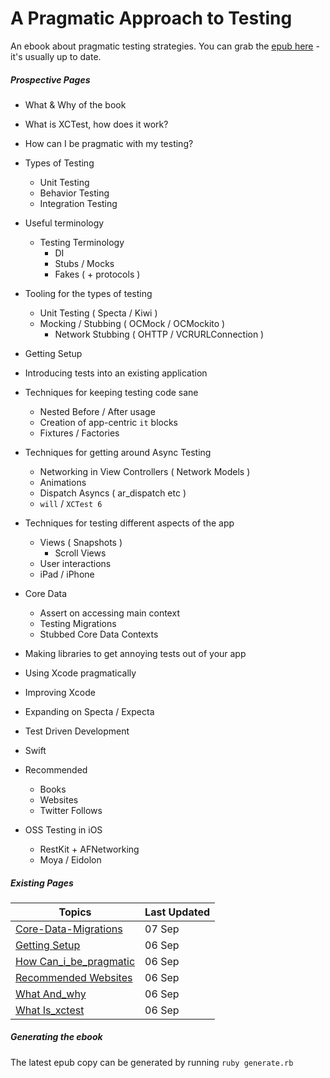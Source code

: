 A Pragmatic Approach to Testing
===============

An ebook about pragmatic testing strategies. You can grab the [epub here](https://github.com/orta/pragmatic-testing/blob/master/pragmatic_testing.epub?raw=true) - it's usually up to date.

##### Prospective Pages

* What & Why of the book
* What is XCTest, how does it work?
* How can I be pragmatic with my testing?

* Types of Testing
  * Unit Testing
  * Behavior Testing
  * Integration Testing

* Useful terminology
  * Testing Terminology
    * DI
    * Stubs / Mocks
    * Fakes ( + protocols )

* Tooling for the types of testing
  * Unit Testing ( Specta / Kiwi )
  * Mocking / Stubbing ( OCMock / OCMockito )
    * Network Stubbing ( OHTTP / VCRURLConnection )

* Getting Setup
* Introducing tests into an existing application

* Techniques for keeping testing code sane
  * Nested Before / After usage
  * Creation of app-centric `it` blocks
  * Fixtures / Factories

* Techniques for getting around Async Testing
  * Networking in View Controllers ( Network Models )
  * Animations
  * Dispatch Asyncs ( ar_dispatch etc )
  * `will` / `XCTest 6`

* Techniques for testing different aspects of the app
  * Views ( Snapshots )
    * Scroll Views
  * User interactions
  * iPad / iPhone

* Core Data
  * Assert on accessing main context
  * Testing Migrations
  * Stubbed Core Data Contexts

* Making libraries to get annoying tests out of your app
* Using Xcode pragmatically
* Improving Xcode
* Expanding on Specta / Expecta
* Test Driven Development
* Swift
* Recommended
  * Books
  * Websites
  * Twitter Follows

* OSS Testing in iOS
  * RestKit + AFNetworking
  * Moya / Eidolon

##### Existing Pages

| Topics | Last Updated |
| -------|--------------|
|[Core-Data-Migrations](Core-Data-Migrations.md)|07 Sep|
|[Getting Setup](getting_setup.md)|06 Sep|
|[How Can_i_be_pragmatic](how_can_I_be_pragmatic.md)|06 Sep|
|[Recommended Websites](recommended_websites.md)|06 Sep|
|[What And_why](what_and_why.md)|06 Sep|
|[What Is_xctest](what_is_xctest.md)|06 Sep|

##### Generating the ebook

The latest epub copy can be generated by running `ruby generate.rb`
